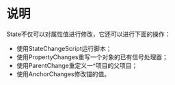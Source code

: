 # 说明

State不仅可以对属性值进行修改，它还可以进行下面的操作：
* 使用StateChangeScript运行脚本；
* 使用PropertyChanges重写一个对象的已有信号处理器；
* 使用ParentChange重定义一^项目的父项目；
* 使用AnchorChanges修改锚的值。